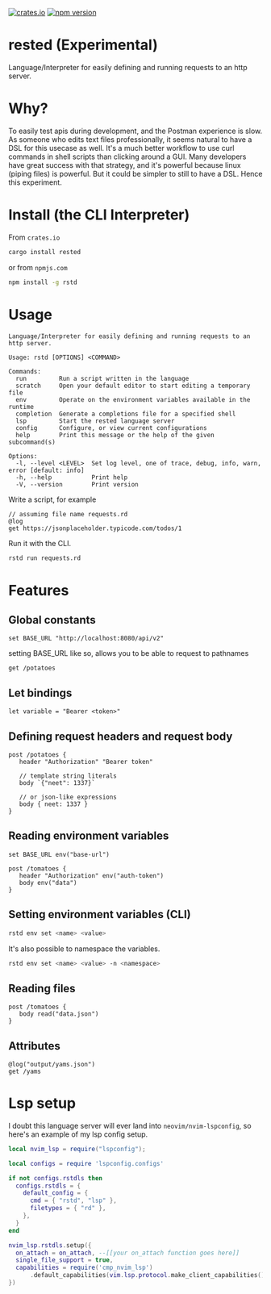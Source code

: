 [![crates.io](https://img.shields.io/crates/v/rested.svg)](https://crates.io/crates/rested)
[![npm version](https://img.shields.io/npm/v/rstd.svg)](https://www.npmjs.com/package/rstd)

# rested (Experimental)

Language/Interpreter for easily defining and running requests to an http server.

# Why?

To easily test apis during development, and the Postman experience is slow. As someone who edits text files professionally, it seems natural to have a DSL for this usecase as well. It's a much better workflow to use curl commands in shell scripts than clicking around a GUI.
Many developers have great success with that strategy, and it's powerful because linux (piping files) is powerful. But it could be simpler to still to have a DSL. Hence this experiment.

# Install (the CLI Interpreter)

From `crates.io`

```sh
cargo install rested
```

or from `npmjs.com`

```sh
npm install -g rstd
```

# Usage

```
Language/Interpreter for easily defining and running requests to an http server.

Usage: rstd [OPTIONS] <COMMAND>

Commands:
  run         Run a script written in the language
  scratch     Open your default editor to start editing a temporary file
  env         Operate on the environment variables available in the runtime
  completion  Generate a completions file for a specified shell
  lsp         Start the rested language server
  config      Configure, or view current configurations
  help        Print this message or the help of the given subcommand(s)

Options:
  -l, --level <LEVEL>  Set log level, one of trace, debug, info, warn, error [default: info]
  -h, --help           Print help
  -V, --version        Print version
```

Write a script, for example

```rd
// assuming file name requests.rd
@log
get https://jsonplaceholder.typicode.com/todos/1
```

Run it with the CLI.

```sh
rstd run requests.rd
```

# Features

## Global constants

```rd
set BASE_URL "http://localhost:8080/api/v2"
```

setting BASE_URL like so, allows you to be able to request to pathnames

```rd
get /potatoes
```

## Let bindings

```rd
let variable = "Bearer <token>"
```

## Defining request headers and request body

```rd
post /potatoes {
   header "Authorization" "Bearer token"

   // template string literals
   body `{"neet": 1337}`

   // or json-like expressions
   body { neet: 1337 }
}
```

## Reading environment variables

```rd
set BASE_URL env("base-url")

post /tomatoes {
   header "Authorization" env("auth-token")
   body env("data")
}
```

## Setting environment variables (CLI)

```sh
rstd env set <name> <value>
```

It's also possible to namespace the variables.

```sh
rstd env set <name> <value> -n <namespace>
```

## Reading files

```rd
post /tomatoes {
   body read("data.json")
}
```

## Attributes

```rd
@log("output/yams.json")
get /yams
```

# Lsp setup

I doubt this language server will ever land into `neovim/nvim-lspconfig`, so here's an example
of my lsp config setup.

```lua
local nvim_lsp = require("lspconfig");

local configs = require 'lspconfig.configs'

if not configs.rstdls then
  configs.rstdls = {
    default_config = {
      cmd = { "rstd", "lsp" },
      filetypes = { "rd" },
    },
  }
end

nvim_lsp.rstdls.setup({
  on_attach = on_attach, --[[your on_attach function goes here]]
  single_file_support = true,
  capabilities = require('cmp_nvim_lsp')
      .default_capabilities(vim.lsp.protocol.make_client_capabilities())
})
```
